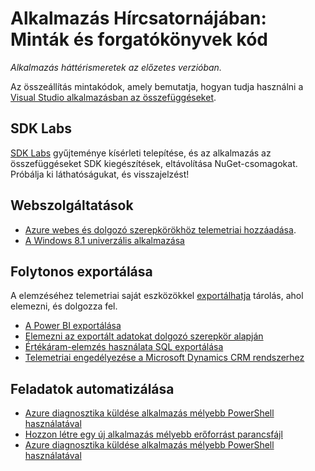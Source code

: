<properties 
    pageTitle="Alkalmazás mélyebb: Minták és forgatókönyvek kód" 
    description="A minta a saját alkalmazások módosíthatja." 
    services="application-insights" 
    documentationCenter="windows"
    authors="alancameronwills" 
    manager="douge"/>

<tags 
    ms.service="application-insights" 
    ms.workload="tbd" 
    ms.tgt_pltfrm="ibiza" 
    ms.devlang="na" 
    ms.topic="article" 
    ms.date="01/05/2016" 
    ms.author="awills"/>

#  <a name="application-insights-code-samples-and-walkthroughs"></a>Alkalmazás Hírcsatornájában: Minták és forgatókönyvek kód

*Alkalmazás háttérismeretek az előzetes verzióban.*

Az összeállítás mintakódok, amely bemutatja, hogyan tudja használni a [Visual Studio alkalmazásban az összefüggéseket](app-insights-overview.md).

## <a name="sdk-labs"></a>SDK Labs

[SDK Labs](https://www.myget.org/gallery/applicationinsights-sdk-labs) gyűjteménye kísérleti telepítése, és az alkalmazás az összefüggéseket SDK kiegészítések, eltávolítása NuGet-csomagokat. Próbálja ki láthatóságukat, és visszajelzést!

## <a name="web-services"></a>Webszolgáltatások

* [Azure webes és dolgozó szerepkörökhöz telemetriai hozzáadása](https://github.com/Microsoft/ApplicationInsights-Home/tree/master/Samples/AzureEmailService).
* [A Windows 8.1 univerzális alkalmazása](https://github.com/Microsoft/ApplicationInsights-Home/tree/master/Samples/Windows%208.1%20Universal/)

## <a name="continuous-export"></a>Folytonos exportálása

A elemzéséhez telemetriai saját eszközökkel [exportálhatja](app-insights-export-telemetry.md) tárolás, ahol elemezni, és dolgozza fel.

* [A Power BI exportálása](app-insights-export-power-bi.md) 
* [Elemezni az exportált adatokat dolgozó szerepkör alapján](app-insights-code-sample-export-telemetry-sql-database.md)
* [Értékáram-elemzés használata SQL exportálása](app-insights-code-sample-export-sql-stream-analytics.md)
* [Telemetriai engedélyezése a Microsoft Dynamics CRM rendszerhez](app-insights-sample-mscrm.md)


## <a name="automate-tasks"></a>Feladatok automatizálása

* [Azure diagnosztika küldése alkalmazás mélyebb PowerShell használatával](app-insights-powershell.md)
* [Hozzon létre egy új alkalmazás mélyebb erőforrást parancsfájl](app-insights-powershell-script-create-resource.md)
* [Azure diagnosztika küldése alkalmazás mélyebb PowerShell használatával](app-insights-powershell-azure-diagnostics.md)








 

